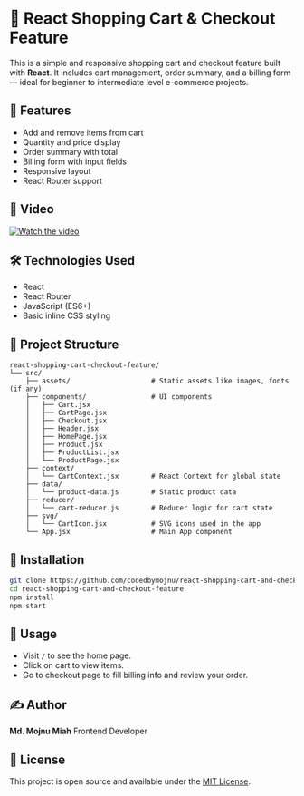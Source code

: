 # 🛒 React Shopping Cart & Checkout Feature

This is a simple and responsive shopping cart and checkout feature built with **React**. It includes cart management, order summary, and a billing form — ideal for beginner to intermediate level e-commerce projects.

## 🚀 Features

- Add and remove items from cart
- Quantity and price display
- Order summary with total
- Billing form with input fields
- Responsive layout
- React Router support

## 📸 Video

[![Watch the video](https://img.youtube.com/vi/hLOkmqZ5e1E/hqdefault.jpg)](https://www.youtube.com/watch?v=hLOkmqZ5e1E)

## 🛠️ Technologies Used

- React
- React Router
- JavaScript (ES6+)
- Basic inline CSS styling

## 📁 Project Structure

```
react-shopping-cart-checkout-feature/
└── src/
    ├── assets/                    # Static assets like images, fonts (if any)
    ├── components/                # UI components
    │   ├── Cart.jsx
    │   ├── CartPage.jsx
    │   ├── Checkout.jsx
    │   ├── Header.jsx
    │   ├── HomePage.jsx
    │   ├── Product.jsx
    │   ├── ProductList.jsx
    │   └── ProductPage.jsx
    ├── context/
    │   └── CartContext.jsx        # React Context for global state
    ├── data/
    │   └── product-data.js        # Static product data
    ├── reducer/
    │   └── cart-reducer.js        # Reducer logic for cart state
    ├── svg/
    │   └── CartIcon.jsx           # SVG icons used in the app
    └── App.jsx                    # Main App component

```

## 🔧 Installation

```bash
git clone https://github.com/codedbymojnu/react-shopping-cart-and-checkout-feature.git
cd react-shopping-cart-and-checkout-feature
npm install
npm start
```

## 🧪 Usage

- Visit `/` to see the home page.
- Click on cart to view items.
- Go to checkout page to fill billing info and review your order.

## ✍️ Author

**Md. Mojnu Miah**
Frontend Developer

## 📄 License

This project is open source and available under the [MIT License](LICENSE).
